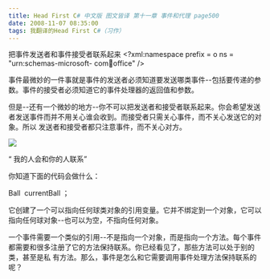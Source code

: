 ```yaml
---
title: Head First C# 中文版 图文皆译 第十一章 事件和代理 page500
date: 2008-11-07 08:35:00
tags: 我翻译的Head First C#（习作）
---
```

把事件发送者和事件接受者联系起来  <?xml:namespace prefix = o ns = "urn:schemas-microsoft-
com:office:office" />

事件最微妙的一件事就是事件的发送者必须知道要发送哪类事件--包括要传递的参数。事件的接受者必须知道它的事件处理器的返回值和参数。

但是--还有一个微妙的地方--你不可以把发送者和接受者联系起来。你会希望发送者发送事件而并不用关心谁会收到。而接受者只需关心事件，而不关心发送它的对象。所以
发送者和接受者都只注意事件，而不关心对方。

![](https://p-blog.csdn.net/images/p_blog_csdn_net/cuipengfei1/EntryImages/20081107/%E6%88%AA%E5%9B%BE00.jpg) 

“  我的人会和你的人联系”

你知道下面的代码会做什么：

Ball  currentBall  ；

它创建了一个可以指向任何球类对象的引用变量。它并不绑定到一个对象，它可以指向任何球对象--也可以为空，不指向任何对象。

一个事件需要一个类似的引用--不是指向一个对象，而是指向一个方法。每个事件都需要和很多注册了它的方法保持联系。你已经看见了，那些方法可以处于别的类，甚至是私
有方法。那么，事件是怎么和它需要调用事件处理方法保持联系的呢？



